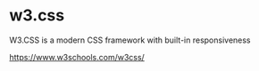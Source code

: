 # w3.css
W3.CSS is a modern CSS framework with built-in responsiveness

https://www.w3schools.com/w3css/
